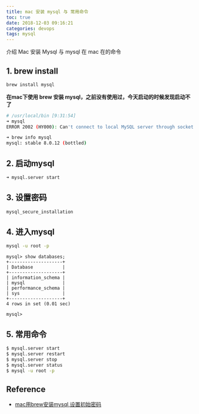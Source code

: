 ```yaml
---
title: mac 安装 mysql 与 常用命令
toc: true
date: 2018-12-03 09:16:21
categories: devops
tags: mysql
---
```


介绍 Mac 安装 Mysql 与 mysql 在 mac 在的命令

<!-- more -->

## 1. brew install

```bash
brew install mysql
```

**在mac下使用 brew 安装 mysql，之前没有使用过，今天启动的时候发现启动不了**

```bash
# /usr/local/bin [9:31:54]
➜ mysql
ERROR 2002 (HY000): Can't connect to local MySQL server through socket '/tmp/mysql.sock' (2)
```

```bash
➜ brew info mysql
mysql: stable 8.0.12 (bottled)
```

## 2. 启动mysql

```bash
➜ mysql.server start
```

## 3. 设置密码

```bash
mysql_secure_installation
```

## 4. 进入mysql

```bash
mysql -u root -p
```

```
mysql> show databases;
+--------------------+
| Database           |
+--------------------+
| information_schema |
| mysql              |
| performance_schema |
| sys                |
+--------------------+
4 rows in set (0.01 sec)

mysql>
```

## 5. 常用命令

```bash
$ mysql.server start
$ mysql.server restart
$ mysql.server stop
$ mysql.server status
$ mysql -u root -p
```

## Reference

- [mac用brew安装mysql,设置初始密码][1]

[1]: https://blog.csdn.net/plpldog/article/details/80761646